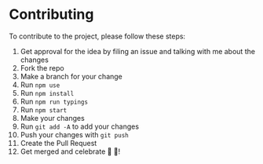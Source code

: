# Contributing

To contribute to the project, please follow these steps:

1. Get approval for the idea by filing an issue and talking with me about the changes
2. Fork the repo
3. Make a branch for your change
4. Run `npm use`
5. Run `npm install`
6. Run `npm run typings`
7. Run `npm start`
8. Make your changes
9. Run `git add -A` to add your changes
10. Push your changes with `git push`
11. Create the Pull Request
12. Get merged and celebrate 🎉 🎊!
